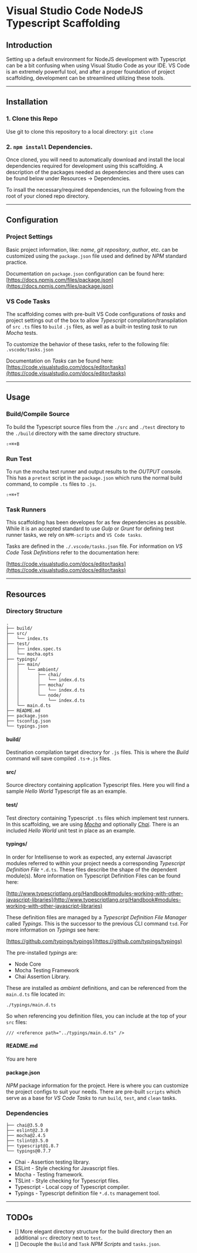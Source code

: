 # Visual Studio Code NodeJS Typescript Scaffolding

## Introduction

Setting up a default environment for NodeJS development with Typescript can
be a bit confusing when using Visual Studio Code as your IDE. VS Code is an
extremely powerful tool, and after a proper foundation of project scaffolding,
development can be streamlined utilizing these tools.

------------------------------------------------------------------------------

## Installation

### 1. Clone this Repo

Use git to clone this repository to a local directory:
`git clone `

### 2. `npm install` Dependencies.

Once cloned, you will need to automatically download and install the local
dependencies required for development using this scaffolding. A description
of the packages needed as dependencies and there uses can be found below
under Resources -> Dependencies.

To insall the necessary/required dependencies, run the following from the root
of your cloned repo directory.

------------------------------------------------------------------------------

## Configuration

### Project Settings

Basic project information, like: _name_, _git repository_, _author_, etc. can be customized
using the `package.json` file used and defined by _NPM_ standard practice.

Documentation on `package.json` configuration can be found here:
[https://docs.npmjs.com/files/package.json](https://docs.npmjs.com/files/package.json)

### VS Code Tasks

The scaffolding comes with pre-built VS Code configurations of _tasks_ and project
settings out of the box to allow _Typescript_ compilation/transpilation of `src`
`.ts` files to `build` `.js` files, as well as a built-in testing _task_ to
run _Mocha_ tests.

To customize the behavior of these tasks, refer to the following file:
`.vscode/tasks.json`

Documentation on _Tasks_ can be found here:
[https://code.visualstudio.com/docs/editor/tasks](https://code.visualstudio.com/docs/editor/tasks)

------------------------------------------------------------------------------

## Usage

### Build/Compile Source

To build the Typescript source files from the `./src` and `./test` directory to the `./build`
directory with the same directory structure.

`⇧+⌘+B`

### Run Test

To run the mocha test runner and output results to the _OUTPUT_ console. This has a `pretest`
script in the `package.json` which runs the normal build command, to compile `.ts` files to
`.js`.

`⇧+⌘+T`

### Task Runners

This scaffolding has been developes for as few dependencies as possible. While it is an accepted
standard to use _Gulp_ or _Grunt_ for defining test runner tasks, we rely on `NPM-scripts` and
`VS Code tasks`.

Tasks are defined in the `./.vscode/tasks.json` file. For information on _VS Code Task Definitions_
refer to the documentation here:

[https://code.visualstudio.com/docs/editor/tasks](https://code.visualstudio.com/docs/editor/tasks)

------------------------------------------------------------------------------

## Resources

### Directory Structure

```
.
├── build/
├── src/
│   └── index.ts
├── test/
│   ├── index.spec.ts
│   └── mocha.opts
├── typings/
│   ├── main/
│   │   └── ambient/
│   │       ├── chai/
│   │       │   └── index.d.ts
│   │       ├── mocha/
│   │       │   └── index.d.ts
│   │       └── node/
│   │           └── index.d.ts
│   └── main.d.ts
├── README.md
├── package.json
├── tsconfig.json
└── typings.json
```

#### build/

Destination compilation target directory for `.js` files. This is where the _Build_ command will save
compiled `.ts`->`.js` files.

#### src/

Source directory containing application Typescript files. Here you will find a sample _Hello World_
Typescript file as an example.

#### test/

Test directory containing Typescript `.ts` files which implement test runners. In this scaffolding,
we are using [_Mocha_](https://mochajs.org/) and optionally [_Chai_](http://chaijs.com/). There is
an included _Hello World_ unit test in place as an example.

#### typings/

In order for Intellisense to work as expected, any external Javascript modules referred to within your
project needs a corresponding _Typescript Definition File_ `*.d.ts`. These files describe the shape
of the dependent module(s). More information on Typescript Definition Files can be found here:

[http://www.typescriptlang.org/Handbook#modules-working-with-other-javascript-libraries](http://www.typescriptlang.org/Handbook#modules-working-with-other-javascript-libraries)

These definition files are managed by a _Typescript Definition File Manager_ called _Typings_. This is
the successor to the previous CLI command `tsd`. For more information on _Typings_ see here:

[https://github.com/typings/typings](https://github.com/typings/typings)

The pre-installed _typings_ are:
- Node Core
- Mocha Testing Framework
- Chai Assertion Library.

These are installed as _ambient_ definitions, and can be referenced from the `main.d.ts` file located
in:

`./typings/main.d.ts`

So when referencing you definition files, you can include at the top of your `src` files:

```
/// <reference path="../typings/main.d.ts" />
```

#### README.md

You are here

#### package.json

_NPM_ package information for the project. Here is where you can customize the project configs to suit
your needs. There are pre-built `scripts` which serve as a base for _VS Code Tasks_ to run `build`,
`test`, and `clean` tasks.

### Dependencies

```
├── chai@3.5.0
├── eslint@2.3.0
├── mocha@2.4.5
├── tslint@3.5.0
├── typescript@1.8.7
└── typings@0.7.7
```

- Chai - Assertion testing library.
- ESLint - Style checking for Javascript files.
- Mocha - Testing framework.
- TSLint - Style checking for Typescript files.
- Typescript - Local copy of Typescript compiler.
- Typings - Typescript definition file `*.d.ts` management tool.

------------------------------------------------------------------------------

## TODOs

- [] More elegant directory structure for the build directory then an additional `src` directory next to `test`.
- [] Decouple the `Build` and `Task` _NPM Scripts_ and `tasks.json`.
